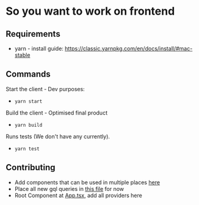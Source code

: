 # So you want to work on frontend

## Requirements
* yarn - install guide: https://classic.yarnpkg.com/en/docs/install/#mac-stable

## Commands
Start the client - Dev purposes:
* `yarn start`

Build the client - Optimised final product
* `yarn build`

Runs tests (We don't have any currently).
* `yarn test`

## Contributing
* Add components that can be used in multiple places [here](./src/Components)
* Place all new gql queries in [this file](./src/Components/apolloClient/queries) for now
* Root Component at [App.tsx](./App.tsx), add all providers here

